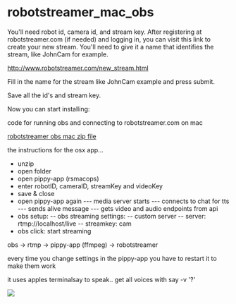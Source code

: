 # robotstreamer_mac_obs

You'll need robot id, camera id, and stream key. After registering at robotstreamer.com (if needed) and logging in, you can visit this link to create your new stream. You'll need to give it a name that identifies the stream, like JohnCam for example.


http://www.robotstreamer.com/new_stream.html

Fill in the name for the stream like JohnCam example and press submit.

Save all the id's and stream key.

Now you can start installing:


code for running obs and connecting to robotstreamer.com on mac

[robotstreamer obs mac zip file](https://drive.google.com/file/d/1ibobaPBQFIvx5Q9_fz295ZW9K9Ua-_qk/view?usp=sharing)

the instructions for the osx app...
- unzip
- open folder
- open pippy-app (rsmacops)
- enter robotID, cameraID, streamKey and videoKey
- save & close
- open pippy-app again 
--- media server starts
--- connects to chat for tts
--- sends alive message
--- gets video and audio endpoints from api
- obs setup:
-- obs streaming settings:
-- custom server
-- server: rtmp://localhost/live
-- streamkey: cam
- obs click: start streaming

obs ->  rtmp -> pippy-app (ffmpeg) ->  robotstreamer

every time you change settings in the pippy-app you have to restart it to make them work

it uses apples terminalsay to speak.. get all voices with say -v '?'






![](https://raw.githubusercontent.com/robotstreamer/robotstreamer_mac_obs/master/obs.png)
